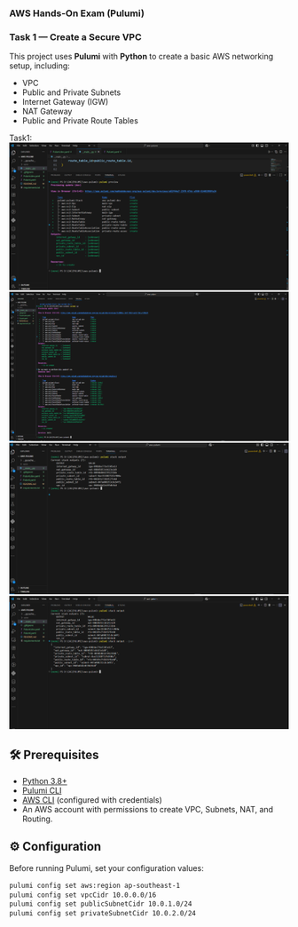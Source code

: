 ### **AWS Hands-On Exam (Pulumi)**


### Task 1 — Create a Secure VPC

This project uses **Pulumi** with **Python** to create a basic AWS networking setup, including:
- VPC
- Public and Private Subnets
- Internet Gateway (IGW)
- NAT Gateway
- Public and Private Route Tables

Task1:
![pulumi-preview](images/task1/pulumi-preview.png)
![pulumi-up](images/task1/pulumi-up.png)
![pulumi-stack](images/task1/pulumi-stack.png)
![stackjson](images/task1/stackjson.png)



## 🛠️ **Prerequisites**
- [Python 3.8+](https://www.python.org/)
- [Pulumi CLI](https://www.pulumi.com/docs/get-started/install/)
- [AWS CLI](https://docs.aws.amazon.com/cli/latest/userguide/install-cliv2.html) (configured with credentials)
- An AWS account with permissions to create VPC, Subnets, NAT, and Routing.


## ⚙️ **Configuration**
Before running Pulumi, set your configuration values:

```bash
pulumi config set aws:region ap-southeast-1
pulumi config set vpcCidr 10.0.0.0/16
pulumi config set publicSubnetCidr 10.0.1.0/24
pulumi config set privateSubnetCidr 10.0.2.0/24





